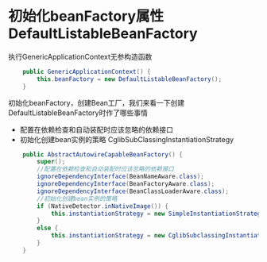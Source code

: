 # 初始化beanFactory属性 DefaultListableBeanFactory

执行GenericApplicationContext无参构造函数
```java
	public GenericApplicationContext() {
		this.beanFactory = new DefaultListableBeanFactory();
	}
```
初始化beanFactory，创建Bean工厂，我们来看一下创建DefaultListableBeanFactory时作了哪些事情

* 配置在依赖检查和自动装配时应该忽略的依赖接口
* 初始化创建bean实例的策略 CglibSubClassingInstantiationStrategy
```java
	public AbstractAutowireCapableBeanFactory() {
		super();
		//配置在依赖检查和自动装配时应该忽略的依赖接口
		ignoreDependencyInterface(BeanNameAware.class);
		ignoreDependencyInterface(BeanFactoryAware.class);
		ignoreDependencyInterface(BeanClassLoaderAware.class);
		//初始化创建bean实例的策略
		if (NativeDetector.inNativeImage()) {
			this.instantiationStrategy = new SimpleInstantiationStrategy();
		}
		else {
			this.instantiationStrategy = new CglibSubclassingInstantiationStrategy();
		}
	}
```